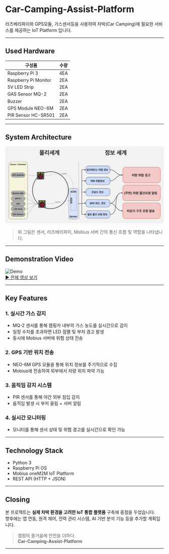 # Car-Camping-Assist-Platform

라즈베리파이와 GPS모듈, 가스센서등을 사용하여 차박(Car Camping)에 필요한 서비스를 제공하는 IoT Platform 입니다.

---

## Used Hardware

| 구성품                 | 수량 |
|----------------------|------|
| Raspberry Pi 3       | 4EA  |
| Raspberry Pi Monitor | 2EA  |
| 5V LED Strip         | 2EA  |
| GAS Sensor MQ-2      | 2EA  |
| Buzzer               | 2EA  |
| GPS Module NEO-6M    | 2EA  |
| PIR Sensor HC-SR501  | 2EA  |

---

## System Architecture

![System Architecture](images/Architecture.png)

> 위 그림은 센서, 라즈베리파이, Mobius 서버 간의 통신 흐름 및 역할을 나타냅니다.

---

## Demonstration Video

![Demo](docs/demo.gif)  
[▶️ 전체 영상 보기](docs/demo_full.mp4)

---

## Key Features

### 1. 실시간 가스 감지  
- MQ-2 센서를 통해 캠핑카 내부의 가스 농도를 실시간으로 감지  
- 일정 수치를 초과하면 LED 점멸 및 부저 경고 발생  
- 동시에 Mobius 서버에 위험 상태 전송

### 2. GPS 기반 위치 전송  
- NEO-6M GPS 모듈을 통해 위치 정보를 주기적으로 수집  
- Mobius에 전송하여 외부에서 차량 위치 파악 가능

### 3. 움직임 감지 시스템  
- PIR 센서를 통해 야간 외부 침입 감지  
- 움직임 발생 시 부저 울림 + 서버 알림

### 4. 실시간 모니터링  
- 모니터를 통해 센서 상태 및 위험 경고를 실시간으로 확인 가능

---

## Technology Stack

- Python 3
- Raspberry Pi OS
- Mobius oneM2M IoT Platform
- REST API (HTTP + JSON)

---

## Closing

본 프로젝트는 **실제 차박 환경을 고려한 IoT 통합 플랫폼** 구축에 중점을 두었습니다.  
향후에는 앱 연동, 원격 제어, 전력 관리 시스템, AI 기반 분석 기능 등을 추가할 계획입니다.

> 캠핑의 즐거움에 안전을 더하다.  
> **Car-Camping-Assist-Platform**

---
